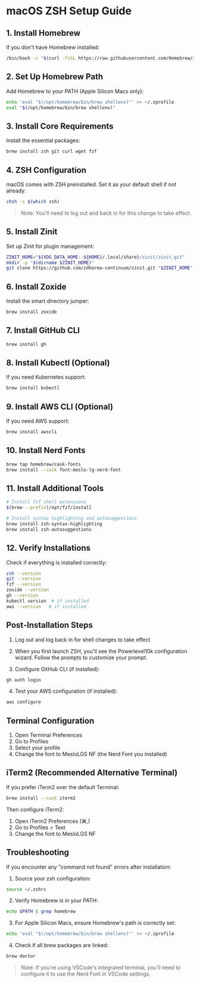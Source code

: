 # macOS ZSH Setup Guide

## 1. Install Homebrew
If you don't have Homebrew installed:
```bash
/bin/bash -c "$(curl -fsSL https://raw.githubusercontent.com/Homebrew/install/HEAD/install.sh)"
```

## 2. Set Up Homebrew Path
Add Homebrew to your PATH (Apple Silicon Macs only):
```bash
echo 'eval "$(/opt/homebrew/bin/brew shellenv)"' >> ~/.zprofile
eval "$(/opt/homebrew/bin/brew shellenv)"
```

## 3. Install Core Requirements
Install the essential packages:
```bash
brew install zsh git curl wget fzf
```

## 4. ZSH Configuration
macOS comes with ZSH preinstalled. Set it as your default shell if not already:
```bash
chsh -s $(which zsh)
```
> Note: You'll need to log out and back in for this change to take effect.

## 5. Install Zinit
Set up Zinit for plugin management:
```bash
ZINIT_HOME="${XDG_DATA_HOME:-${HOME}/.local/share}/zinit/zinit.git"
mkdir -p "$(dirname $ZINIT_HOME)"
git clone https://github.com/zdharma-continuum/zinit.git "$ZINIT_HOME"
```

## 6. Install Zoxide
Install the smart directory jumper:
```bash
brew install zoxide
```

## 7. Install GitHub CLI
```bash
brew install gh
```

## 8. Install Kubectl (Optional)
If you need Kubernetes support:
```bash
brew install kubectl
```

## 9. Install AWS CLI (Optional)
If you need AWS support:
```bash
brew install awscli
```

## 10. Install Nerd Fonts
```bash
brew tap homebrew/cask-fonts
brew install --cask font-meslo-lg-nerd-font
```

## 11. Install Additional Tools
```bash
# Install fzf shell extensions
$(brew --prefix)/opt/fzf/install

# Install syntax highlighting and autosuggestions
brew install zsh-syntax-highlighting
brew install zsh-autosuggestions
```

## 12. Verify Installations
Check if everything is installed correctly:
```bash
zsh --version
git --version
fzf --version
zoxide --version
gh --version
kubectl version  # if installed
aws --version   # if installed
```

## Post-Installation Steps

1. Log out and log back in for shell changes to take effect

2. When you first launch ZSH, you'll see the Powerlevel10k configuration wizard. Follow the prompts to customize your prompt.

3. Configure GitHub CLI (if installed):
```bash
gh auth login
```

4. Test your AWS configuration (if installed):
```bash
aws configure
```

## Terminal Configuration

1. Open Terminal Preferences
2. Go to Profiles
3. Select your profile
4. Change the font to MesloLGS NF (the Nerd Font you installed)

## iTerm2 (Recommended Alternative Terminal)
If you prefer iTerm2 over the default Terminal:
```bash
brew install --cask iterm2
```

Then configure iTerm2:
1. Open iTerm2 Preferences (⌘,)
2. Go to Profiles > Text
3. Change the font to MesloLGS NF

## Troubleshooting

If you encounter any "command not found" errors after installation:
1. Source your zsh configuration:
```bash
source ~/.zshrc
```

2. Verify Homebrew is in your PATH:
```bash
echo $PATH | grep homebrew
```

3. For Apple Silicon Macs, ensure Homebrew's path is correctly set:
```bash
echo 'eval "$(/opt/homebrew/bin/brew shellenv)"' >> ~/.zprofile
```

4. Check if all brew packages are linked:
```bash
brew doctor
```

> Note: If you're using VSCode's integrated terminal, you'll need to configure it to use the Nerd Font in VSCode settings.
